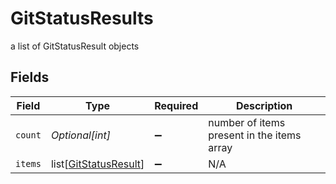 # GitStatusResults

a list of GitStatusResult objects


## Fields

| Field                                                           | Type                                                            | Required                                                        | Description                                                     |
| --------------------------------------------------------------- | --------------------------------------------------------------- | --------------------------------------------------------------- | --------------------------------------------------------------- |
| `count`                                                         | *Optional[int]*                                                 | :heavy_minus_sign:                                              | number of items present in the items array                      |
| `items`                                                         | list[[GitStatusResult](../../models/shared/gitstatusresult.md)] | :heavy_minus_sign:                                              | N/A                                                             |